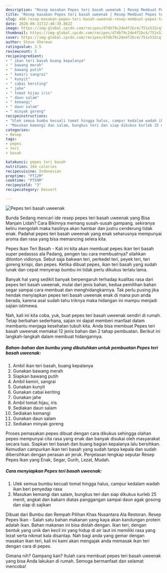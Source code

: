 ```yaml
---
description: "Resep masakan Pepes teri basah uweenak | Resep Membuat Pepes teri basah uweenak Yang Paling Enak"
title: "Resep masakan Pepes teri basah uweenak | Resep Membuat Pepes teri basah uweenak Yang Paling Enak"
slug: 408-resep-masakan-pepes-teri-basah-uweenak-resep-membuat-pepes-teri-basah-uweenak-yang-paling-enak
date: 2020-08-31T22:48:39.862Z
image: https://img-global.cpcdn.com/recipes/d7db79c2de4f2bc4/751x532cq70/pepes-teri-basah-uweenak-foto-resep-utama.jpg
thumbnail: https://img-global.cpcdn.com/recipes/d7db79c2de4f2bc4/751x532cq70/pepes-teri-basah-uweenak-foto-resep-utama.jpg
cover: https://img-global.cpcdn.com/recipes/d7db79c2de4f2bc4/751x532cq70/pepes-teri-basah-uweenak-foto-resep-utama.jpg
author: Steve Sherman
ratingvalue: 3.5
reviewcount: 5
recipeingredient:
- " ikan teri basah buang kepalanya"
- " bawang merah"
- " bawang putih"
- " kemiri sangrai"
- " kunyit"
- " cabai keriting"
- " jahe"
- " tomat hijau iris"
- " daun salam"
- " kemangi"
- " daun salam"
- " minyak goreng"
recipeinstructions:
- "Ulek semua bumbu kecuali tomat hingga halus, campur kedalam wadah ikan beri penyedap rasa"
- "Masukan kemangi dan salam, bungkus teri dan siap dikukus kurleb 25 menit, angkat dan bakarn diatas panggangan sampai daun agak gosong dan siap di sajikan"
categories:
- Resep
tags:
- pepes
- teri
- basah

katakunci: pepes teri basah 
nutrition: 164 calories
recipecuisine: Indonesian
preptime: "PT12M"
cooktime: "PT59M"
recipeyield: "3"
recipecategory: Dessert

---
```



![Pepes teri basah uweenak](https://img-global.cpcdn.com/recipes/d7db79c2de4f2bc4/751x532cq70/pepes-teri-basah-uweenak-foto-resep-utama.jpg)

Bunda Sedang mencari ide resep pepes teri basah uweenak yang Bisa Manjain Lidah? Cara Bikinnya memang susah-susah gampang. sekiranya keliru mengolah maka hasilnya akan hambar dan justru cenderung tidak enak. Padahal pepes teri basah uweenak yang enak seharusnya mempunyai aroma dan rasa yang bisa memancing selera kita.

Pepes Ikan Teri Basah - Kali ini kita akan membuat pepes ikan teri basah super pedassss ala Padang, pengen tau cara membuatnya? silahkan ditonton vidionya. Sebut saja bakwan teri, perkedel teri, peyek teri, teri goreng krispi, dan pepes. Ketika dibuat pepes, ikan teri basah yang sudah lunak dan cepat menyerap bumbu ini tidak perlu dikukus terlalu lama.

Banyak hal yang sedikit banyak berpengaruh terhadap kualitas rasa dari pepes teri basah uweenak, mulai dari jenis bahan, kedua pemilihan bahan segar sampai cara membuat dan menghidangkannya. Tak perlu pusing jika hendak menyiapkan pepes teri basah uweenak enak di mana pun anda berada, karena asal sudah tahu triknya maka hidangan ini mampu menjadi sajian istimewa.


Nah, kali ini kita coba, yuk, buat pepes teri basah uweenak sendiri di rumah. Tetap berbahan sederhana, sajian ini dapat memberi manfaat dalam membantu menjaga kesehatan tubuh kita. Anda bisa membuat Pepes teri basah uweenak memakai 12 jenis bahan dan 2 tahap pembuatan. Berikut ini langkah-langkah dalam membuat hidangannya.

<!--inarticleads1-->

##### Bahan-bahan dan bumbu yang dibutuhkan untuk pembuatan Pepes teri basah uweenak:

1. Ambil  ikan teri basah, buang kepalanya
1. Gunakan  bawang merah
1. Siapkan  bawang putih
1. Ambil  kemiri, sangrai
1. Gunakan  kunyit
1. Gunakan  cabai keriting
1. Gunakan  jahe
1. Ambil  tomat hijau, iris
1. Sediakan  daun salam
1. Sediakan  kemangi
1. Gunakan  daun salam
1. Sediakan  minyak goreng


Proses pemasakan pepes dibuat dengan cara dikukus sehingga olahan pepes mempunyai cita rasa yang enak dan banyak disukai oleh masyarakat secara luas. Siapkan teri basah dan buang bagian kepalanya lalu bersihkan. Kemudian campurkan ikan teri basah yang sudah tanpa kepala dan sudah dibersihkan dengan perasan air jeruk. Penjelasan lengkap seputar Resep Pepes Ikan yang Enak, Segar, Gurih, Lezat, Mudah. 

<!--inarticleads2-->

##### Cara menyiapkan Pepes teri basah uweenak:

1. Ulek semua bumbu kecuali tomat hingga halus, campur kedalam wadah ikan beri penyedap rasa
1. Masukan kemangi dan salam, bungkus teri dan siap dikukus kurleb 25 menit, angkat dan bakarn diatas panggangan sampai daun agak gosong dan siap di sajikan


Dibuat dari Bumbu dan Rempah Pilihan Khas Nusantara Ala Restoran. Resep Pepes Ikan - Salah satu bahan makanan yang kaya akan kandungan protein adalah ikan. Bahan makanan ini bisa diolah dengan. Ikan teri, dengan bentuk yang unik dan kecil ini yang hidup di air laut ini memiliki rasa yang lezat serta nikmat kala disantap. Nah bagi anda yang gemar dengan masakan ikan teri, kali ini kami akan mengajak anda memasak ikan teri dengan cara di pepes. 

Gimana nih? Gampang kan? Itulah cara membuat pepes teri basah uweenak yang bisa Anda lakukan di rumah. Semoga bermanfaat dan selamat mencoba!

